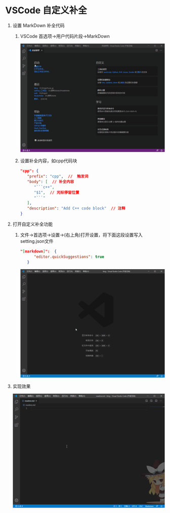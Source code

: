 # VSCode 自定义补全

1. 设置 MarkDown 补全代码
   1. VSCode 首选项->用户代码片段->MarkDown

      ![md](../images/markdown.gif)

   2. 设置补全内容，如cpp代码块

      ```json
      "cpp": {
         "prefix": "cpp",  //  触发词
         "body": [  // 补全内容
            "```c++",
            "$1",  // 光标停留位置
            "```"
         ],
         "description": "Add C++ code block"  // 注释
      }
      ```

2. 打开自定义补全功能
   1. 文件->首选项->设置->(右上角)打开设置，将下面这段设置写入setting.json文件

      ```json
      "[markdown]":  {
            "editor.quickSuggestions": true
         }
      ```

      ![json](../images/json.gif)

3. 实现效果

   ![cpp](../images/cpp.gif)
